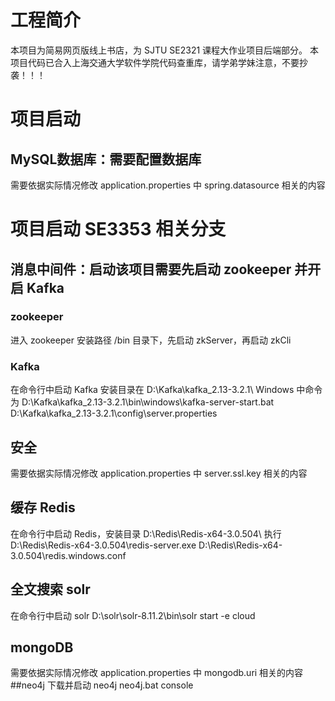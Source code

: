 # 工程简介

本项目为简易网页版线上书店，为 SJTU SE2321 课程大作业项目后端部分。
本项目代码已合入上海交通大学软件学院代码查重库，请学弟学妹注意，不要抄袭！！！

# 项目启动
## MySQL数据库：需要配置数据库
需要依据实际情况修改 application.properties 中 spring.datasource 相关的内容

# 项目启动 SE3353 相关分支
## 消息中间件：启动该项目需要先启动 zookeeper 并开启 Kafka
### zookeeper
进入 zookeeper 安装路径 /bin 目录下，先启动 zkServer，再启动 zkCli
### Kafka
在命令行中启动 Kafka
安装目录在 D:\Kafka\kafka_2.13-3.2.1\ Windows 中命令为
D:\Kafka\kafka_2.13-3.2.1\bin\windows\kafka-server-start.bat D:\Kafka\kafka_2.13-3.2.1\config\server.properties
## 安全
需要依据实际情况修改 application.properties 中 server.ssl.key 相关的内容
## 缓存 Redis
在命令行中启动 Redis，安装目录 D:\Redis\Redis-x64-3.0.504\ 执行
D:\Redis\Redis-x64-3.0.504\redis-server.exe D:\Redis\Redis-x64-3.0.504\redis.windows.conf
## 全文搜索 solr
在命令行中启动 solr
D:\solr\solr-8.11.2\bin\solr start -e cloud
## mongoDB
需要依据实际情况修改 application.properties 中 mongodb.uri 相关的内容
##neo4j
下载并启动 neo4j
neo4j.bat console

